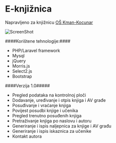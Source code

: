 E-knjižnica
=======

Napravljeno za knjižnicu [OŠ Kman-Kocunar](http://os-kman-kocunar-st.skole.hr/)

![ScreenShot](https://raw.github.com/nvojkovic/E-knjiznica/master/screenshot.jpg)


####Korištene tehnologije:####

- PHP/Laravel framework
- Mysql
- jQuery
- Morris.js
- Select2.js
- Bootstrap

####Verzija 1.0#####

- Pregled podataka na kontrolnoj ploči
- Dodavanje, uređivanje i otpis knjiga i AV građe
- Posuđivanje i vraćanje knjiga
- Povijest posudbi knjige i učenika
- Pregled trenutno posuđenih knjiga
- Pretraživanje knjiga po naslovu i autoru
- Generiranje i ispis naljepnica za knjige i AV građu
- Generiranje i ispis iskaznica za učenike
- Kontakt autora
